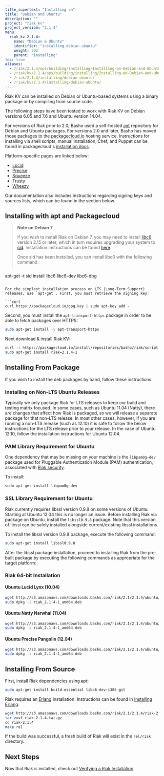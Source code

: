 ```yaml
---
title_supertext: "Installing on"
title: "Debian and Ubuntu"
description: ""
project: "riak_kv"
project_version: "2.1.4"
menu:
  riak_kv-2.1.4:
    name: "Debian & Ubuntu"
    identifier: "installing_debian_ubuntu"
    weight: 302
    parent: "installing"
toc: true
aliases:
  - /riak/2.1.4/ops/building/installing/Installing-on-Debian-and-Ubuntu
  - /riak/kv/2.1.4/ops/building/installing/Installing-on-Debian-and-Ubuntu
  - /riak/2.1.4/installing/debian-ubuntu/
  - /riak/kv/2.1.4/installing/debian-ubuntu/
---
```


[install source index]: {{<baseurl>}}riak/kv/2.1.4/setup/installing/source/
[security index]: {{<baseurl>}}riak/kv/2.1.4/using/security/
[install source erlang]: {{<baseurl>}}riak/kv/2.1.4/setup/installing/source/erlang
[install verify]: {{<baseurl>}}riak/kv/2.1.4/setup/installing/verify

Riak KV can be installed on Debian or Ubuntu-based systems using a binary
package or by compiling from source code.

The following steps have been tested to work with Riak KV on
Debian versions 6.05 and 7.6 and Ubuntu version 14.04.

For versions of Riak prior to 2.0, Basho used a self-hosted
[apt](http://en.wikipedia.org/wiki/Advanced_Packaging_Tool) repository
for Debian and Ubuntu packages. For versions 2.0 and later, Basho has
moved those packages to the
[packagecloud.io](https://packagecloud.io/basho/riak?filter=debs)
hosting service. Instructions for installing via shell scripts, manual
installation, Chef, and Puppet can be found in packagecloud's
[installation docs](https://packagecloud.io/basho/riak/install).

Platform-specific pages are linked below:

* [Lucid](https://packagecloud.io/basho/riak/packages/ubuntu/lucid/riak_2.1.4-1_amd64.deb)
* [Precise](https://packagecloud.io/basho/riak/packages/ubuntu/precise/riak_2.1.4-2_amd64.deb)
* [Squeeze](https://packagecloud.io/basho/riak/packages/debian/squeeze/riak_2.1.4-1_amd64.deb)
* [Trusty](https://packagecloud.io/basho/riak/packages/ubuntu/trusty/riak_2.1.4-1_amd64.deb)
* [Wheezy](https://packagecloud.io/basho/riak/packages/debian/wheezy/riak_2.1.4-1_amd64.deb)

Our documentation also includes instructions regarding signing keys and
sources lists, which can be found in the section below.

## Installing with apt and Packagecloud

> **Note on Debian 7**
>
> If you wish to install Riak on Debian 7, you may need to install
[libc6](https://packages.debian.org/search?keywords=libc6) version 2.15 or
later, which in turn requires upgrading your system to
[sid](https://www.debian.org/releases/sid/). Installation instructions
can be found
[here](https://wiki.debian.org/DebianUnstable#How_do_I_install_Sid.3F).
>
> Once sid has been installed, you can install libc6 with the following
command:
>
>```bash
apt-get -t sid install libc6 libc6-dev libc6-dbg
```

For the simplest installation process on LTS (Long-Term Support)
releases, use `apt-get`. First, you must retrieve the signing key:

```curl
curl https://packagecloud.io/gpg.key | sudo apt-key add -
```

Second, you must install the `apt-transport-https` package in order to
be able to fetch packages over HTTPS:

```bash
sudo apt-get install -y apt-transport-https
```

Next download & install Riak KV:

```bash
curl -s https://packagecloud.io/install/repositories/basho/riak/script.deb.sh | sudo bash
sudo apt-get install riak=2.1.4-1
```

## Installing From Package

If you wish to install the deb packages by hand, follow these
instructions.

### Installing on Non-LTS Ubuntu Releases

Typically we only package Riak for LTS releases to keep our build and
testing matrix focused.  In some cases, such as Ubuntu 11.04 (Natty),
there are changes that affect how Riak is packaged, so we will release a
separate package for that non-LTS release. In most other cases, however,
if you are running a non-LTS release (such as 12.10) it is safe to
follow the below instructions for the LTS release prior to your release.
In the case of Ubuntu 12.10, follow the installation instructions for
Ubuntu 12.04.

### PAM Library Requirement for Ubuntu

One dependency that may be missing on your machine is the `libpam0g-dev`
package used for Pluggable Authentication Module (PAM) authentication,
associated with [Riak security][security index].

To install:

```bash
sudo apt-get install libpam0g-dev
```

### SSL Library Requirement for Ubuntu

Riak currently requires libssl version 0.9.8 on some versions of Ubuntu.
Starting at Ubuntu 12.04 this is no longer an issue. Before installing
Riak via package on Ubuntu, install the `libssl0.9.8` package. Note that
this version of libssl can be safely installed alongside
current/existing libssl installations.

To install the libssl version 0.9.8 package, execute the following
command:

```bash
sudo apt-get install libssl0.9.8
```

After the libssl package installation, proceed to installing Riak from
the pre-built package by executing the following commands as appropriate
for the target platform:

### Riak 64-bit Installation

#### Ubuntu Lucid Lynx (10.04)

```bash
wget http://s3.amazonaws.com/downloads.basho.com/riak/2.1/2.1.4/ubuntu/lucid/riak_2.1.4-1_amd64.deb
sudo dpkg -i riak_2.1.4-1_amd64.deb
```

#### Ubuntu Natty Narwhal (11.04)

```bash
wget http://s3.amazonaws.com/downloads.basho.com/riak/2.1/2.1.4/ubuntu/natty/riak_2.1.4-1_amd64.deb
sudo dpkg -i riak_2.1.4-1_amd64.deb
```

#### Ubuntu Precise Pangolin (12.04)

```bash
wget http://s3.amazonaws.com/downloads.basho.com/riak/2.1/2.1.4/ubuntu/precise/riak_2.1.4-1_amd64.deb
sudo dpkg -i riak_2.1.4-1_amd64.deb
```

## Installing From Source

First, install Riak dependencies using apt:

```bash
sudo apt-get install build-essential libc6-dev-i386 git
```

Riak requires an [Erlang](http://www.erlang.org/) installation.
Instructions can be found in [Installing Erlang][install source erlang].

```bash
wget http://s3.amazonaws.com/downloads.basho.com/riak/2.1/2.1.4/riak-2.1.4.tar.gz
tar zxvf riak-2.1.4.tar.gz
cd riak-2.1.4
make rel
```

If the build was successful, a fresh build of Riak will exist in the
`rel/riak` directory.

## Next Steps

Now that Riak is installed, check out [Verifying a Riak Installation][install verify].
